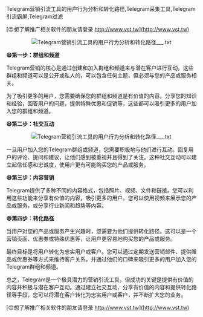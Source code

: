 Telegram营销引流工具的用户行为分析和转化路径,Telegram采集工具,Telegram引流霸屏,Telegram过滤

[😍想了解推广相关软件的朋友请登录 http://www.vst.tw](http://www.vst.tw)

 <center><img src="https://vst.tw/MP4/tuiguang/png/1.png" alt="Telegram营销引流工具的用户行为分析和转化路径___.txt"></center>

**😄第一步：群组和频道**

Telegram营销的核心是通过创建和加入群组和频道来与潜在客户进行互动。这些群组和频道可以是公开或私人的，可以包含任何主题，但必须与您的产品或服务相关。

为了吸引更多的用户，您需要确保您的群组和频道是有价值的内容。分享您的知识和经验，回答用户的问题，提供特殊优惠和促销等，这些都可以吸引更多的用户加入您的群组和频道。

**😄第二步：社交互动**

 <center><img src="https://vst.tw/MP4/tuiguang/png/0.png" alt="Telegram营销引流工具的用户行为分析和转化路径___.txt"></center>

一旦用户加入您的Telegram群组或频道，您需要积极地与他们进行互动。回复用户的评论、提问和建议，让他们感到被重视并且得到了关注。这种社交互动可以建立起信任感和忠诚度，使用户更有可能购买您的产品或服务。

**😄第三步：内容营销**

Telegram提供了多种不同的内容格式，包括照片、视频、文件和链接。您可以利用这些功能来分享有价值的内容，吸引更多的用户。您可以使用视频来展示您的产品或服务，或分享行业新闻和趋势等内容。

**😄第四步：转化路径**

当用户对您的产品或服务产生兴趣时，您需要为他们提供转化路径。这可以是一个营销页面、优惠券或特殊优惠等，让用户更容易地购买您的产品或服务。

最终目标是将用户转化为忠实用户或客户。您可以通过定期发送营销邮件、提供赠品或优惠券等方式来维持客户关系，并通过他们的口碑来吸引更多的用户加入您的Telegram群组和频道。

总之，Telegram是一个极具潜力的营销引流工具，但成功的关键是提供有价值的内容并积极与潜在客户互动。通过建立社交互动、分享有价值的内容和提供转化路径等手段，您可以将潜在客户转化为忠实用户或客户，并不断扩大您的业务。

[😍想了解推广相关软件的朋友请登录 http://www.vst.tw](http://www.vst.tw)



